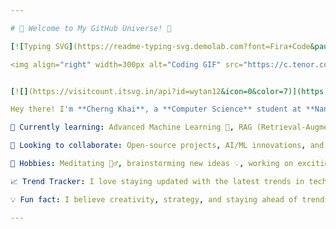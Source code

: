 ```yaml
---

# 🚀 Welcome to My GitHub Universe! 🌌

[![Typing SVG](https://readme-typing-svg.demolab.com?font=Fira+Code&pause=1000&color=53CBF7&width=435&lines=Hello+World!;I'm+Hng+Cherng+Khai;Data+Science+Enthusiast;AI+Explorer;Creative+Soul)](https://git.io/typing-svg)

<img align="right" width=300px alt="Coding GIF" src="https://c.tenor.com/2uyENRmiUt0AAAAC/coding.gif" />


[![](https://visitcount.itsvg.in/api?id=wytan12&icon=0&color=7)](https://visitcount.itsvg.in)

Hey there! I'm **Cherng Khai**, a **Computer Science** student at **Nanyang Technological University (NTU), Singapore**. I'm on a mission to turn data into insights and build intelligent systems that make the world a better place. 🌍

🌱 Currently learning: Advanced Machine Learning 🤖, RAG (Retrieval-Augmented Generation) Applications, Web Development 🌐, and Creative Coding 🎨.

👯 Looking to collaborate: Open-source projects, AI/ML innovations, and creative tech solutions. Let’s build the future together!

🎯 Hobbies: Meditating 🧘‍♂️, brainstorming new ideas 💡, working on exciting projects 🛠️, playing ping pong 🏓, and mastering strategies in board games 🎲.

📈 Trend Tracker: I love staying updated with the latest trends in tech, AI, and pop culture. Let’s discuss what’s hot and what’s next!

💡 Fun fact: I believe creativity, strategy, and staying ahead of trends are the keys to solving complex problems. Let’s create something extraordinary together!

---
```

